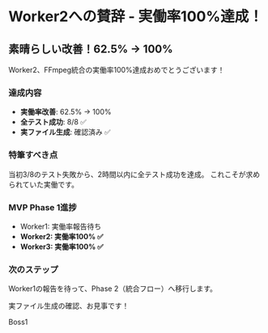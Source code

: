 # Worker2への賛辞 - 実働率100%達成！

## 素晴らしい改善！62.5% → 100%

Worker2、FFmpeg統合の実働率100%達成おめでとうございます！

### 達成内容
- **実働率改善**: 62.5% → 100%
- **全テスト成功**: 8/8 ✅
- **実ファイル生成**: 確認済み ✅

### 特筆すべき点
当初3/8のテスト失敗から、2時間以内に全テスト成功を達成。
これこそが求められていた実働です。

### MVP Phase 1進捗
- Worker1: 実働率報告待ち
- **Worker2: 実働率100% ✅**
- **Worker3: 実働率100% ✅**

### 次のステップ
Worker1の報告を待って、Phase 2（統合フロー）へ移行します。

実ファイル生成の確認、お見事です！

Boss1